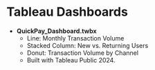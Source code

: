 # Tableau Dashboards

* **QuickPay_Dashboard.twbx**  
  - Line: Monthly Transaction Volume  
  - Stacked Column: New vs. Returning Users  
  - Donut: Transaction Volume by Channel  
  - Built with Tableau Public 2024.  
